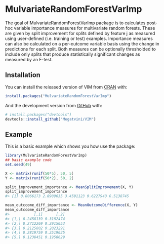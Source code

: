 
<!-- README.md is generated from README.Rmd. Please edit that file -->

# MulvariateRandomForestVarImp

<!-- badges: start -->
<!-- badges: end -->

The goal of MulvariateRandomForestVarImp package is to calculates
post-hoc variable importance measures for multivariate random forests.
These are given by split improvement for splits defined by feature j as
measured using user-defined (i.e. training or test) examples. Importance
measures can also be calculated on a per-outcome variable basis using
the change in predictions for each split. Both measures can be
optionally thresholded to include only splits that produce statistically
significant changes as measured by an F-test.

## Installation

You can install the released version of VIM from
[CRAN](https://CRAN.R-project.org) with:

``` r
install.packages("MulvariateRandomForestVarImp")
```

And the development version from [GitHub](https://github.com/) with:

``` r
# install.packages("devtools")
devtools::install_github("Megatvini/VIM")
```

## Example

This is a basic example which shows you how use the package:

``` r
library(MulvariateRandomForestVarImp)
## basic example code
set.seed(49)

X <- matrix(runif(50*5), 50, 5)
Y <- matrix(runif(50*2), 50, 2)

split_improvement_importance <- MeanSplitImprovement(X, Y)
split_improvement_importance
#> [1] 0.8066173 2.8909635 3.4591123 0.6227943 0.5138745

mean_outccome_diff_importance <- MeanOutcomeDifference(X, Y)
mean_outccome_diff_importance
#>           [,1]      [,2]
#> [1,] 0.2458139 0.3182474
#> [2,] 0.2712269 0.2915053
#> [3,] 0.2125802 0.2023291
#> [4,] 0.2819759 0.2519035
#> [5,] 0.1238451 0.1958629
```
